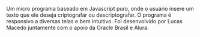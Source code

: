 Um micro programa baseado em Javascript puro, onde o usuário insere um texto que ele deseja criptografar ou descriptografar. O programa é responsivo a diversas telas e bem intuitivo.
Foi desenvolvido por Lucas Macedo juntamente com o apoio da Oracle Brasil e Alura.
